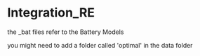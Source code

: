 # Integration_RE

the _bat files refer to the Battery Models

you might need to add a folder called 'optimal' in the data folder 
